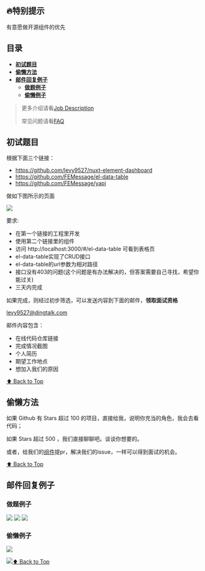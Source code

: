 ## 🔥特别提示
有意愿做开源组件的优先

## 目录

- **[初试题目](#初试题目)**
- **[偷懒方法](#偷懒方法)**
- **[邮件回复例子](#邮件回复例子)**
  - [**做题例子**](#做题例子)
  - [**偷懒例子**](#偷懒例子)

> 更多介绍请看[Job Description](job-description.md)
>
> 常见问题请看[FAQ](FAQ.md)


## 初试题目

根据下面三个链接：

- https://github.com/levy9527/nuxt-element-dashboard
- https://github.com/FEMessage/el-data-table
- https://github.com/FEMessage/yapi

做如下图所示的页面

![](https://deepexi-moby.oss-cn-shenzhen.aliyuncs.com/example.png)

要求:

- 在第一个链接的工程里开发
- 使用第二个链接里的组件
- 访问 http://localhost:3000/#/el-data-table 可看到表格页
- el-data-table实现了CRUD接口
- el-data-table的url参数为相对路径
- 接口没有403的问题(这个问题是有办法解决的，但答案需要自己寻找，希望你能过关)
- 三天内完成

如果完成，则经过初步筛选，可以发送内容到下面的邮件，**领取面试资格**

levy9527@dingtalk.com

邮件内容包含：

- 在线代码仓库链接
- 完成情况截图
- 个人简历
- 期望工作地点
- 想加入我们的原因 

[⬆ Back to Top](#目录)

##  偷懒方法

如果 Github 有 Stars 超过 100 的项目，直接给我，说明你充当的角色，我会去看代码；

如果 Stars 超过 500 ，我们直接聊聊吧。谈谈你想要的。

或者，给我们的[组件](https://github.com/FEMessage)提pr，解决我们的issue，一样可以得到面试的机会。

[⬆ Back to Top](#目录)

## 邮件回复例子

### 做题例子

![](https://i.screenshot.net/68164uz)
![](https://i.screenshot.net/kd3wni0)
![](https://i.screenshot.net/36dkjcj)

### 偷懒例子

![](https://i.screenshot.net/jr8egcr)

![](https://i.screenshot.net/3v5mrc6)[⬆ Back to Top](#目录)
